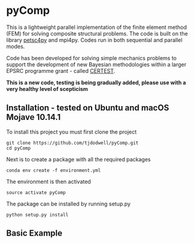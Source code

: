 # pyComp

This is a lightweight parallel implementation of the finite element method (FEM) for solving composite structural problems. The code is built on the library [petsc4py](https://bitbucket.org/petsc/petsc4py/src/master/) and mpi4py. Codes run in both sequential and parallel modes.

Code has been developed for solving simple mechanics problems to support the development of new Bayesian methodologies within a larger EPSRC programme grant - called [CERTEST](https://www.composites-certest.com).

**This is a new code, testing is being gradually added, please use with a very healthy level of scepticism**

## Installation - tested on Ubuntu and macOS Mojave 10.14.1

To install this project you must first clone the project

```
git clone https://github.com/tjdodwell/pyComp.git
cd pyComp
```

Next is to create a package with all the required packages

```
conda env create -f environment.yml
```

The environment is then activated

```
source activate pyComp
```

The package can be installed by running setup.py

```
python setup.py install
```

## Basic Example


